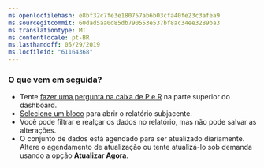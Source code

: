```yaml
---
ms.openlocfilehash: e8bf32c7fe3e180757ab6b03cfa40fe23c3afea9
ms.sourcegitcommit: 60dad5aa0d85db790553e537bf8ac34ee3289ba3
ms.translationtype: MT
ms.contentlocale: pt-BR
ms.lasthandoff: 05/29/2019
ms.locfileid: "61164368"
---
```

### <a name="what-now"></a>O que vem em seguida?
* Tente [fazer uma pergunta na caixa de P e R](../consumer/end-user-q-and-a.md) na parte superior do dashboard.
* [Selecione um bloco](../consumer/end-user-tiles.md) para abrir o relatório subjacente.
* Você pode filtrar e realçar os dados no relatório, mas não pode salvar as alterações.
* O conjunto de dados está agendado para ser atualizado diariamente. Altere o agendamento de atualização ou tente atualizá-lo sob demanda usando a opção **Atualizar Agora**.

